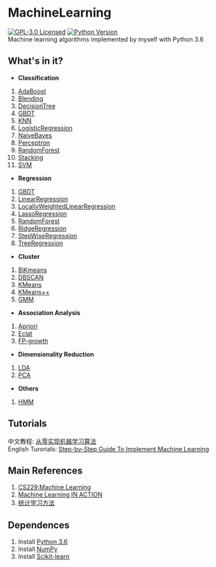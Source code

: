 # MachineLearning
[![GPL-3.0 Licensed](https://img.shields.io/crates/l/rustc-serialize)](https://opensource.org/licenses/GPL-3.0) [![Python Version](https://img.shields.io/badge/Python-3.x-blue.svg)](https://www.python.org/)  
Machine learning algorithms implemented by myself with Python 3.6

## What's in it?
+ **Classification**
1. [AdaBoost](https://github.com/DandelionLau/MachineLearning/tree/master/AdaBoost.py)
2. [Blending](https://github.com/DandelionLau/MachineLearning/blob/master/Blending.py)
3. [DecisionTree](https://github.com/DandelionLau/MachineLearning/blob/master/Tree.py)
4. [GBDT](https://github.com/DandelionLau/MachineLearning/blob/master/GradientBoostingDecisionTree.py)
5. [KNN](https://github.com/DandelionLau/MachineLearning/blob/master/KNN.py)
6. [LogisticRegression](https://github.com/DandelionLau/MachineLearning/blob/master/LogisticRegression.py)
7. [NaiveBayes](https://github.com/DandelionLau/MachineLearning/blob/master/NaiveBayes.py)
8. [Perceptron](https://github.com/DandelionLau/MachineLearning/blob/master/Perceptron.py)
9. [RandomForest](https://github.com/DandelionLau/MachineLearning/blob/master/RandomForest.py)
10. [Stacking](https://github.com/DandelionLau/MachineLearning/blob/master/Stacking.py)
11. [SVM](https://github.com/DandelionLau/MachineLearning/blob/master/SVM.py)

+  **Regression**
1. [GBDT](https://github.com/DandelionLau/MachineLearning/blob/master/GradientBoostingDecisionTree.py)
2. [LinearRegression](https://github.com/DandelionLau/MachineLearning/blob/master/LinearRegression.py)
3. [LocallyWeightedLinearRegression](https://github.com/DandelionLau/MachineLearning/blob/master/LinearRegression.py)
4. [LassoRegression](https://github.com/DandelionLau/MachineLearning/blob/master/LinearRegression.py)  
5. [RandomForest](https://github.com/DandelionLau/MachineLearning/blob/master/RandomForest.py)
6. [RidgeRegression](https://github.com/DandelionLau/MachineLearning/blob/master/LinearRegression.py)
7. [StepWiseRegression](https://github.com/DandelionLau/MachineLearning/blob/master/LinearRegression.py)
8. [TreeRegression](https://github.com/DandelionLau/MachineLearning/blob/master/Tree.py)

+ **Cluster**
1. [BiKmeans](https://github.com/DandelionLau/MachineLearning/blob/master/Cluster.py)
2. [DBSCAN](https://github.com/DandelionLau/MachineLearning/blob/master/Cluster.py)
3. [KMeans](https://github.com/DandelionLau/MachineLearning/blob/master/Cluster.py)
4. [KMeans++](https://github.com/DandelionLau/MachineLearning/blob/master/Cluster.py)
5. [GMM](https://github.com/Ryuk17/MachineLearning/blob/master/GMM.py)

+ **Association Analysis**
1. [Apriori](https://github.com/DandelionLau/MachineLearning/blob/master/AssociationAnalysis.py)
2. [Eclat](https://github.com/DandelionLau/MachineLearning/blob/master/AssociationAnalysis.py)
3. [FP-growth](https://github.com/DandelionLau/MachineLearning/blob/master/AssociationAnalysis.py)

+ **Dimensionality Reduction**
1. [LDA](https://github.com/DandelionLau/MachineLearning/blob/master/DimensionReduction.py)
2. [PCA](https://github.com/DandelionLau/MachineLearning/blob/master/DimensionReduction.py)

+ **Others**
1. [HMM](https://github.com/DandelionLau/MachineLearning/blob/master/HMM.py)


## Tutorials
中文教程: [从零实现机器学习算法](https://blog.csdn.net/sinat_35821976/category_9276758.html)  
English Turorials: [Step-by-Step Guide To Implement Machine Learning](https://www.codeproject.com/script/Articles/MemberArticles.aspx?amid=14354398)

## Main References
1. [CS229:Machine Learning](http://cs229.stanford.edu/)
2. [Machine Learning IN ACTION](https://www.manning.com/books/machine-learning-in-action)
3. [统计学习方法](https://baike.baidu.com/item/%E7%BB%9F%E8%AE%A1%E5%AD%A6%E4%B9%A0%E6%96%B9%E6%B3%95/10430179)

## Dependences
1. Install [Python 3.6](https://www.python.org/)
2. Install [NumPy](http://www.numpy.org/)
2. Install [Scikit-learn](https://scikit-learn.org/)
